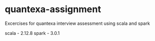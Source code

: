 # quantexa-assignment
Excercises for quantexa interview assessment using scala and spark

scala - 2.12.8
spark - 3.0.1
